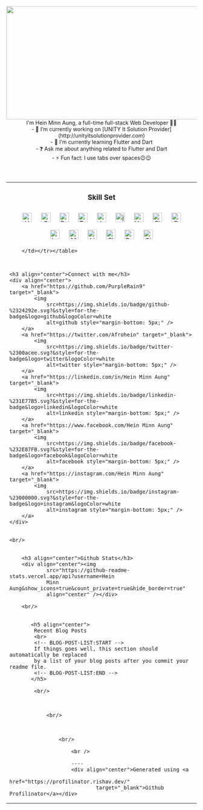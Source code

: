 <div align="center">
    <img
        src="https://raw.githubusercontent.com/gist/deepakbhamla/acd63578b13556b01c3fa9a663e643f5/raw/7fdb456c84df6d70294e673ecbde0420a5c366f8/hello.gif"
        align="center" style="width:600px; height:300px;" />
</div>


<div align="center">I'm Hein Minn Aung, a full-time full-stack Web Developer
    👨‍💻 </div>


<div align="center">
    - 🔭 I’m currently working on [UNITY It Solution
    Provider](http://unityitsolutionprovider.com)
</div>

<div align="center">
    - 🌱 I’m currently learning Flutter and Dart
</div>

<div align="center">
    - ❓ Ask me about anything related to Flutter and Dart
</div>

<div align="center">
    - ⚡ Fun fact: I use tabs over spaces😉😉
</div>
<br>
<br>
<table><tr><td valign="top" width="33%">
<h3 align="center"> Skill Set</h3>
<div align="center">
<a href="https://en.wikipedia.org/wiki/HTML5" target="_blank"><img
style="margin: 10px"
src="https://profilinator.rishav.dev/skills-assets/html5-original-wordmark.svg"
alt="HTML5" height="25" /></a>
<a href="https://www.w3schools.com/css/" target="_blank"><img
style="margin: 10px"
src="https://profilinator.rishav.dev/skills-assets/css3-original-wordmark.svg"
alt="CSS3" height="25" /></a>
<a href="https://getbootstrap.com/docs/3.4/javascript/"
target="_blank"><img style="margin: 10px"
src="https://profilinator.rishav.dev/skills-assets/bootstrap-plain.svg"
alt="Bootstrap" height="25" /></a>
<a href="https://www.tailwindcss.com/" target="_blank"><img
style="margin: 10px"
src="https://profilinator.rishav.dev/skills-assets/tailwindcss.svg"
alt="Tailwind CSS" height="25" /></a>
<a href="https://www.javascript.com/" target="_blank"><img
style="margin: 10px"
src="https://profilinator.rishav.dev/skills-assets/javascript-original.svg"
alt="JavaScript" height="25" /></a>
<a href="https://jquery.com/" target="_blank"><img
style="margin: 10px"
src="https://profilinator.rishav.dev/skills-assets/jquery.png"
alt="jQuery" height="25" /></a>
<a href="https://vuejs.org/" target="_blank"><img style="margin:10px" src="https://profilinator.rishav.dev/skills-assets/vuejs-original-wordmark.svg" alt="Vue.js" height="25" /></a>
                <a href="https://www.figma.com/" target="_blank"><img
                        style="margin: 10px"
                        src="https://profilinator.rishav.dev/skills-assets/figma-icon.svg"
                        alt="Figma" height="25" /></a>
                <a href="https://www.php.net/" target="_blank"><img
                        style="margin: 10px"
                        src="https://profilinator.rishav.dev/skills-assets/php-original.svg"
                        alt="PHP" height="25" /></a>
                <a href="https://laravel.com/" target="_blank"><img
                        style="margin: 10px"
                        src="https://profilinator.rishav.dev/skills-assets/laravel-plain-wordmark.svg"
                        alt="Laravel" height="25" /></a>
                <a href="https://www.mysql.com/" target="_blank"><img
                        style="margin: 10px"
                        src="https://profilinator.rishav.dev/skills-assets/mysql-original-wordmark.svg"
                        alt="MySQL" height="25" /></a>
                <a href="https://www.linux.org/" target="_blank"><img
                        style="margin: 10px"
                        src="https://profilinator.rishav.dev/skills-assets/linux-original.svg"
                        alt="Linux" height="25" /></a>
                <a href="https://flutter.dev/" target="_blank"><img
                        style="margin: 10px"
                        src="https://profilinator.rishav.dev/skills-assets/flutterio-icon.svg"
                        alt="Flutter" height="25" /></a>
                <a href="https://dart.dev/" target="_blank"><img style="margin:
                        10px"
                        src="https://profilinator.rishav.dev/skills-assets/dartlang-icon.svg"
                        alt="Dart" height="25" /></a>
                <a href="https://github.com/" target="_blank"><img
                        style="margin: 10px"
                        src="https://profilinator.rishav.dev/skills-assets/git-scm-icon.svg"
                        alt="Git" height="25" /></a>
            </div>




        </td></tr></table>

<br/>


    <h3 align="center">Connect with me</h3>
    <div align="center">
        <a href="https://github.com/PurpleRain9" target="_blank">
            <img
                src=https://img.shields.io/badge/github-%2324292e.svg?&style=for-the-badge&logo=github&logoColor=white
                alt=github style="margin-bottom: 5px;" />
        </a>
        <a href="https://twitter.com/Afrohein" target="_blank">
            <img
                src=https://img.shields.io/badge/twitter-%2300acee.svg?&style=for-the-badge&logo=twitter&logoColor=white
                alt=twitter style="margin-bottom: 5px;" />
        </a>
        <a href="https://linkedin.com/in/Hein Minn Aung" target="_blank">
            <img
                src=https://img.shields.io/badge/linkedin-%231E77B5.svg?&style=for-the-badge&logo=linkedin&logoColor=white
                alt=linkedin style="margin-bottom: 5px;" />
        </a>
        <a href="https://www.facebook.com/Hein Minn Aung" target="_blank">
            <img
                src=https://img.shields.io/badge/facebook-%232E87FB.svg?&style=for-the-badge&logo=facebook&logoColor=white
                alt=facebook style="margin-bottom: 5px;" />
        </a>
        <a href="https://instagram.com/Hein Minn Aung" target="_blank">
            <img
                src=https://img.shields.io/badge/instagram-%23000000.svg?&style=for-the-badge&logo=instagram&logoColor=white
                alt=instagram style="margin-bottom: 5px;" />
        </a>
    </div>


    <br/>


        <h3 align="center">Github Stats</h3>
        <div align="center"><img
                src="https://github-readme-stats.vercel.app/api?username=Hein
                Minn Aung&show_icons=true&count_private=true&hide_border=true"
                align="center" /></div>

        <br/>


           <h5 align="center">
            Recent Blog Posts
            <br>
            <!-- BLOG-POST-LIST:START -->
            If things goes well, this section should automatically be replaced
            by a list of your blog posts after you commit your readme file.
            <!-- BLOG-POST-LIST:END -->
           </h5>

            <br/>



                <br/>



                    <br/>

                        <br />

                        ----
                        <div align="center">Generated using <a
                                href="https://profilinator.rishav.dev/"
                                target="_blank">Github Profilinator</a></div>
